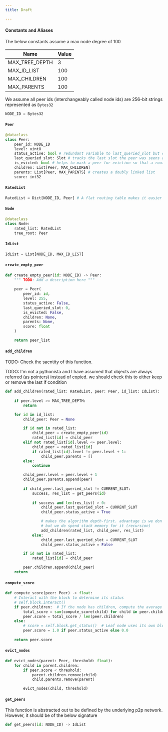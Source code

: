 ```yaml
---
title: Draft

---
```


#### Constants and Aliases

The below constants assume a max node degree of 100

|     Name         | Value     |
|------------------|-----------|
| MAX_TREE_DEPTH   | 3         | 
| MAX_ID_LIST      | 100       | 
| MAX_CHILDREN     | 100       |
| MAX_PARENTS      | 100       |

We assume all peer ids (interchangeably called node ids) are 256-bit strings represented as `Bytes32`

```python
NODE_ID = Bytes32
```

#### `Peer`

```python
@dataclass
class Peer:
    peer_id: NODE_ID
    level: uint8
    status_active: bool # redundant variable to last_queried_slot but can be useful.
    last_queried_slot: Slot # tracks the last slot the peer was seens as active
    is_evicted: bool # helps to mark a peer for eviction so that a routine task can remove it
    children: List[Peer, MAX_CHILDREN]
    parents: List[Peer, MAX_PARENTS] # creates a doubly linked list
    score: int32
```

#### `RatedList`

```python
RatedList = Dict[NODE_ID, Peer] # A flat routing table makes it easier to manage queries
```

#### `Node`

```python
@dataclass
class Node:
    rated_list: RatedList
    tree_root: Peer
```

#### `IdList`

```python
IdList = List[NODE_ID, MAX_ID_LIST]
```

#### `create_empty_peer`

```python
def create_empty_peer(id: NODE_ID) -> Peer:
    """ TODO: Add a description here """
    
    peer = Peer(
        peer_id: id,
        level: 255,
        status_active: False, 
        last_queried_slot: 0, 
        is_evicted: False, 
        children: None, 
        parents: None, 
        score: float
    )

    return peer_list
```

#### `add_children`

TODO: Check the sacntity of this function.

TODO: I'm not a pythonista and I have assumed that objects are always referred (as pointers) instead of copied. we should check this to either keep or remove the last if condition

```python
def add_children(rated_list: RatedList, peer: Peer, id_list: IdList):
    
    if peer.level >= MAX_TREE_DEPTH:
        return

    for id in id_list:
        child_peer: Peer = None

        if id not in rated_list: 
            child_peer = create_empty_peer(id)
            rated_list[id] = child_peer
        elif not rated_list[id].level <= peer.level:
            child_peer = rated_list[id]
            if rated_list[id].level != peer.level + 1:
                child_peer.parents = []
        else:
            continue

        child_peer.level = peer.level + 1
        child_peer.parents.append(peer)
        
        if child_peer.last_queried_slot != CURRENT_SLOT:
            success, res_list = get_peers(id)
            
            if success and len(res_list) > 0:
                child_peer.last_queried_slot = CURRENT_SLOT
                child_peer.status_active = True

                # makes the algorithm depth-first. advantage is we don't require hold information in memory
                # but we do spend stack memory for it (recursion)
                add_children(rated_list, child_peer, res_list)
            else:
                child_peer.last_queried_slot = CURRENT_SLOT
                child_peer.status_active = False

        if id not in rated_list:
            rated_list[id] = child_peer

        peer.children.append(child_peer)
    return
```

#### `compute_score`

```python
def compute_score(peer: Peer) -> float:
    # Interact with the block to determine its status
    # self.block.interact()
    if peer.children:  # If the node has children, compute the average score
        total_score = sum(compute_score(child) for child in peer.children)
        peer.score = total_score / len(peer.children)
    else:
        # score = self.block.get_status()  # Leaf node uses its own block's status
        peer.score = 1.0 if peer.status_active else 0.0
    
    return peer.score
```

#### `evict_nodes`

```python
def evict_nodes(parent: Peer, threshold: float):
    for child in parent.children:
        if peer.score < threshold:
            parent.children.remove(child)
            child.parents.remove(parent)

        evict_nodes(child, threshold)
```

#### `get_peers`

This function is abstracted out to be defined by the underlying p2p network. However, it should be of the below signature

```python
def get_peers(id: NODE_ID) -> IdList
```
